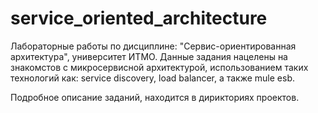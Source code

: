 # service_oriented_architecture 
Лабораторные работы по дисциплине: "Сервис-ориентированная архитектура", университет ИТМО. Данные задания нацелены на знакомстов с микросервисной архитектурой, 
использованием таких технологий как: service discovery, load balancer, а также mule esb.

Подробное описание заданий, находится в дирикториях проектов.
